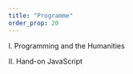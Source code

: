 ```yaml
---
title: "Programme"
order_prop: 20
---
```


I. Programming and the Humanities

II. Hand-on JavaScript
